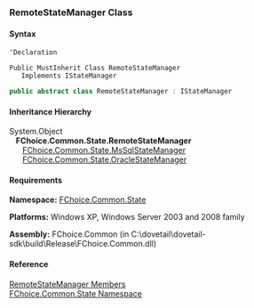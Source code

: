 ﻿### RemoteStateManager Class

#### Syntax

```vbnet
'Declaration

Public MustInherit Class RemoteStateManager 
   Implements IStateManager 
```

```csharp
public abstract class RemoteStateManager : IStateManager  
```

#### Inheritance Hierarchy

System.Object  
   **FChoice.Common.State.RemoteStateManager**  
      [FChoice.Common.State.MsSqlStateManager](FChoice.Common~FChoice.Common.State.MsSqlStateManager.md)  
      [FChoice.Common.State.OracleStateManager](FChoice.Common~FChoice.Common.State.OracleStateManager.md)  

#### Requirements

**Namespace:** [FChoice.Common.State](FChoice.Common~FChoice.Common.State_namespace.md)

**Platforms:** Windows XP, Windows Server 2003 and 2008 family

**Assembly:** FChoice.Common (in C:\\dovetail\\dovetail-sdk\\build\\Release\\FChoice.Common.dll)

#### Reference

[RemoteStateManager Members](FChoice.Common~FChoice.Common.State.RemoteStateManager_members.md)  
[FChoice.Common.State Namespace](FChoice.Common~FChoice.Common.State_namespace.md)